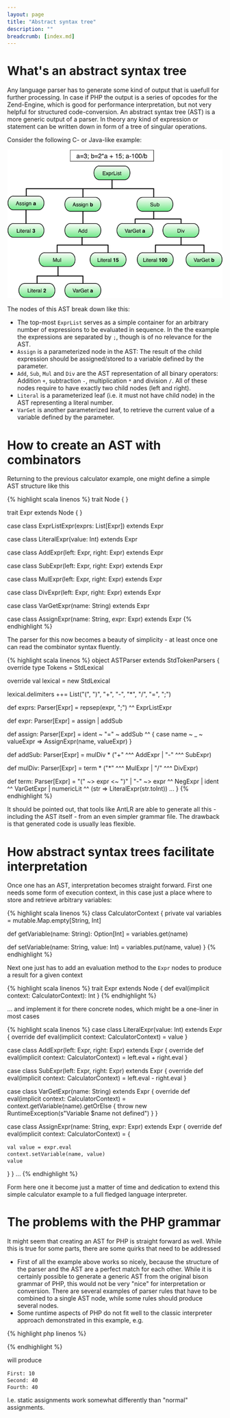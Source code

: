 ```yaml
---
layout: page
title: "Abstract syntax tree"
description: ""
breadcrumb: [index.md]
---
```


# What's an abstract syntax tree

Any language parser has to generate some kind of output that is uaefull for further processing. In case if PHP the output is a series of opcodes for the Zend-Engine, which is good for performance interpretation, but not very helpful for structured code-conversion. An abstract syntax tree (AST) is a more generic output of a parser. In theory any kind of expression or statement can be written down in form of a tree of singular operations.

Consider the following C- or Java-like example:

![Abstract syntax tree](abstract_syntax_tree.png)

The nodes of this AST break down like this:

* The top-most `ExprList` serves as a simple container for an arbitrary number of expressions to be evaluated in sequence. In the the example the expressions are separated by `;`, though is of no relevance for the AST.
* `Assign` is a parameterized node in the AST: The result of the child expression should be assigned/stored to a variable defined by the parameter.
* `Add`, `Sub`, `Mul` and `Div` are the AST representation of all binary operators: Addition `+`, subtraction `-`, multiplication `*` and division `/`. All of these nodes require to have exactly two child nodes (left and right).
* `Literal` is a parameterized leaf (i.e. it must not have child node) in the AST representing a literal number.
* `VarGet` is another parameterized leaf, to retrieve the current value of a variable defined by the parameter.

# How to create an AST with combinators

Returning to the previous calculator example, one might define a simple AST structure like this

{% highlight scala linenos %}
trait Node { }

trait Expr extends Node { }

case class ExprListExpr(exprs: List[Expr]) extends Expr

case class LiteralExpr(value: Int) extends Expr

case class AddExpr(left: Expr, right: Expr) extends Expr

case class SubExpr(left: Expr, right: Expr) extends Expr 

case class MulExpr(left: Expr, right: Expr) extends Expr

case class DivExpr(left: Expr, right: Expr) extends Expr 

case class VarGetExpr(name: String) extends Expr

case class AssignExpr(name: String, expr: Expr) extends Expr 
{% endhighlight %}

The parser for this now becomes a beauty of simplicity - at least once one can read the combinator syntax fluently.

{% highlight scala linenos %}
object ASTParser extends StdTokenParsers {
  override type Tokens = StdLexical

  override val lexical = new StdLexical

  lexical.delimiters ++= List("(", ")", "+", "-", "*", "/", "=", ";")

  def exprs: Parser[Expr] = repsep(expr, ";") ^^ ExprListExpr

  def expr: Parser[Expr] = assign | addSub

  def assign: Parser[Expr] = ident ~ "=" ~ addSub ^^ { case name ~ _ ~ valueExpr => AssignExpr(name, valueExpr) }

  def addSub: Parser[Expr] = mulDiv * ("+" ^^^ AddExpr | "-" ^^^ SubExpr)

  def mulDiv: Parser[Expr] = term * ("*" ^^^ MulExpr | "/" ^^^ DivExpr)

  def term: Parser[Expr] = 
    "(" ~> expr <~ ")" | "-" ~> expr ^^ NegExpr | ident ^^ VarGetExpr | numericLit ^^ (str => LiteralExpr(str.toInt))
...
}
{% endhighlight %}

It should be pointed out, that tools like AntLR are able to generate all this - including the AST itself - from an even simpler grammar file. The drawback is that generated code is usually leas flexible.

# How abstract syntax trees facilitate interpretation

Once one has an AST, interpretation becomes straight forward. First one needs some form of execution context, in this case just a place where to store and retrieve arbitrary variables:

{% highlight scala linenos %}
class CalculatorContext {
  private val variables = mutable.Map.empty[String, Int]

  def getVariable(name: String): Option[Int] = variables.get(name)

  def setVariable(name: String, value: Int) = variables.put(name, value)
}
{% endhighlight %}

Next one just has to add an evaluation method to the `Expr` nodes to produce a result for a given context

{% highlight scala linenos %}
trait Expr extends Node {
  def eval(implicit context: CalculatorContext): Int
}
{% endhighlight %}

... and implement it for there concrete nodes, which might be a one-liner in most cases

{% highlight scala linenos %}
case class LiteralExpr(value: Int) extends Expr {
  override def eval(implicit context: CalculatorContext) = value
}

case class AddExpr(left: Expr, right: Expr) extends Expr {
  override def eval(implicit context: CalculatorContext) = left.eval + right.eval
}

case class SubExpr(left: Expr, right: Expr) extends Expr {
  override def eval(implicit context: CalculatorContext) = left.eval - right.eval
}

case class VarGetExpr(name: String) extends Expr {
  override def eval(implicit context: CalculatorContext) = context.getVariable(name).getOrElse {
    throw new RuntimeException(s"Variable $name not defined")
  }
}

case class AssignExpr(name: String, expr: Expr) extends Expr {
  override def eval(implicit context: CalculatorContext) = {

    val value = expr.eval
    context.setVariable(name, value)
    value
  }
}
...
{% endhighlight %}

Form here one it become just a matter of time and dedication to extend this simple calculator example to a full fledged language interpreter.

# The problems with the PHP grammar

It might seem that creating an AST for PHP is straight forward as well. While this is true for some parts, there are some quirks that need to be addressed

* First of all the example above works so nicely, because the structure of the parser and the AST are a perfect match for each other. While it is certainly possible to generate a generic AST from the original bison grammar of PHP, this would not be very "nice" for interpretation or conversion. There are several examples of parser rules that have to be combined to a single AST node, while some rules should produce several nodes.
* Some runtime aspects of PHP do not fit well to the classic interpreter approach demonstrated in this example, e.g.

{% highlight php linenos %}
<?php
$a = 10;
echo "First: $a\n";

static $a = 20;
echo "Second: $a\n";

if ( $a < 35 ) {
    static $a = 30;
    echo "Third: $a\n";
} else {
    static $a = 40; 
    echo "Fourth: $a\n";
}
?>
{% endhighlight %}

will produce

~~~
First: 10
Second: 40
Fourth: 40
~~~

I.e. static assignments work somewhat differently than "normal" assignments.
